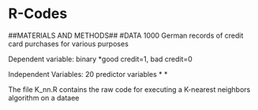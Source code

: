 # R-Codes

##MATERIALS AND METHODS##
  #DATA
  1000 German records of credit card purchases for various purposes 
 
  Dependent variable: 
    binary
     *good credit=1, bad credit=0 
  
  Independent Variables: 
    20 predictor variables
      *
      *



The file K_nn.R contains the raw code for executing a K-nearest neighbors algorithm on a dataee
